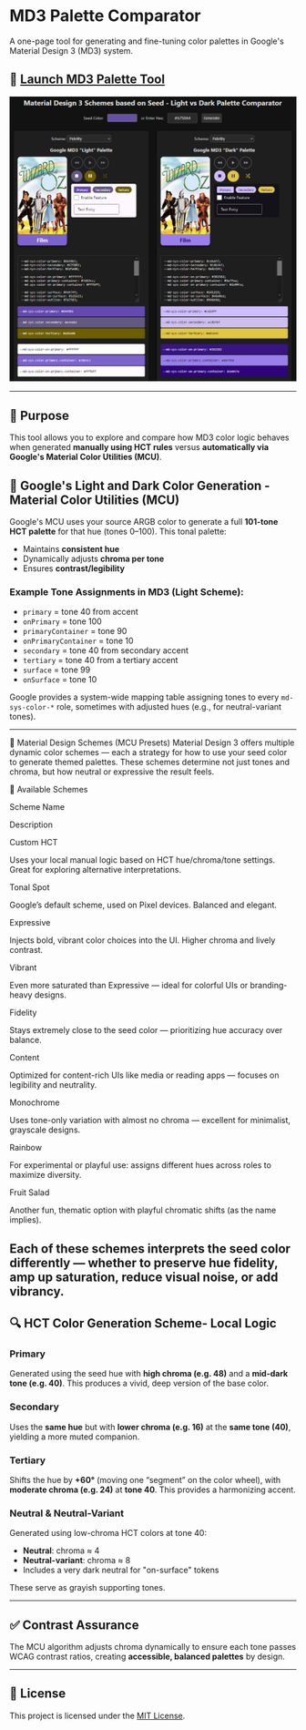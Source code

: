 # MD3 Palette Comparator

A one-page tool for generating and fine-tuning color palettes in Google's Material Design 3 (MD3) system.

## 🚀 [Launch MD3 Palette Tool](https://jsethcreates.github.io/web-tool-md3-palette-lab/)
![MD3 Palette Tool Screenshot](https://raw.githubusercontent.com/JSethCreates/web-tool-md3-palette-lab/main/assets/demo.PNG)

---

## 🎨 Purpose

This tool allows you to explore and compare how MD3 color logic behaves when generated **manually using HCT rules** versus **automatically via Google's Material Color Utilities (MCU)**.



## 🧠 Google's Light and Dark Color Generation - Material Color Utilities (MCU)

Google's MCU uses your source ARGB color to generate a full **101-tone HCT palette** for that hue (tones 0–100). This tonal palette:
- Maintains **consistent hue**
- Dynamically adjusts **chroma per tone**
- Ensures **contrast/legibility**

### Example Tone Assignments in MD3 (Light Scheme):
- `primary` = tone 40 from accent
- `onPrimary` = tone 100
- `primaryContainer` = tone 90
- `onPrimaryContainer` = tone 10
- `secondary` = tone 40 from secondary accent
- `tertiary` = tone 40 from a tertiary accent
- `surface` = tone 99
- `onSurface` = tone 10

Google provides a system-wide mapping table assigning tones to every `md-sys-color-*` role, sometimes with adjusted hues (e.g., for neutral-variant tones).

---

🧪 Material Design Schemes (MCU Presets)
Material Design 3 offers multiple dynamic color schemes — each a strategy for how to use your seed color to generate themed palettes. These schemes determine not just tones and chroma, but how neutral or expressive the result feels.

🔁 Available Schemes

Scheme Name

Description

Custom HCT

Uses your local manual logic based on HCT hue/chroma/tone settings. Great for exploring alternative interpretations.

Tonal Spot

Google’s default scheme, used on Pixel devices. Balanced and elegant.

Expressive

Injects bold, vibrant color choices into the UI. Higher chroma and lively contrast.

Vibrant

Even more saturated than Expressive — ideal for colorful UIs or branding-heavy designs.

Fidelity

Stays extremely close to the seed color — prioritizing hue accuracy over balance.

Content

Optimized for content-rich UIs like media or reading apps — focuses on legibility and neutrality.

Monochrome

Uses tone-only variation with almost no chroma — excellent for minimalist, grayscale designs.

Rainbow

For experimental or playful use: assigns different hues across roles to maximize diversity.

Fruit Salad

Another fun, thematic option with playful chromatic shifts (as the name implies).

Each of these schemes interprets the seed color differently — whether to preserve hue fidelity, amp up saturation, reduce visual noise, or add vibrancy.
---

## 🔍 HCT Color Generation Scheme- Local Logic

### Primary
Generated using the seed hue with **high chroma (e.g. 48)** and a **mid-dark tone (e.g. 40)**. This produces a vivid, deep version of the base color.

### Secondary
Uses the **same hue** but with **lower chroma (e.g. 16)** at the **same tone (40)**, yielding a more muted companion.

### Tertiary
Shifts the hue by **+60°** (moving one “segment” on the color wheel), with **moderate chroma (e.g. 24)** at **tone 40**. This provides a harmonizing accent.

### Neutral & Neutral-Variant
Generated using low-chroma HCT colors at tone 40:
- **Neutral**: chroma ≈ 4
- **Neutral-variant**: chroma ≈ 8
- Includes a very dark neutral for "on-surface" tokens

These serve as grayish supporting tones.

---

## ✅ Contrast Assurance

The MCU algorithm adjusts chroma dynamically to ensure each tone passes WCAG contrast ratios, creating **accessible, balanced palettes** by design.

---

## 📄 License

This project is licensed under the [MIT License](LICENSE).
